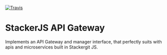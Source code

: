 [![Travis](https://img.shields.io/travis/vinyguedess/stackerjs-api-gateway.svg)]()

# StackerJS API Gateway
Implements an API Gateway and manager interface, that perfectly suits with apis and microservices built in Stackergit JS.